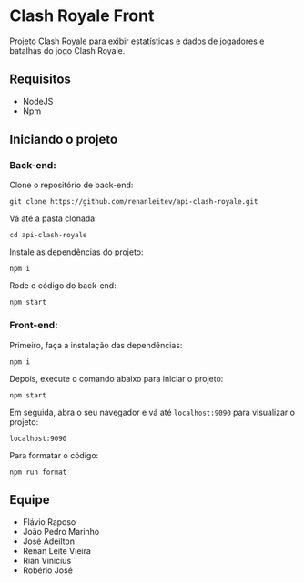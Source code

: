 # Clash Royale Front

Projeto Clash Royale para exibir estatísticas e dados de jogadores e batalhas do jogo Clash Royale.

## Requisitos

- NodeJS
- Npm

## Iniciando o projeto

### Back-end:

Clone o repositório de back-end:

    git clone https://github.com/renanleitev/api-clash-royale.git

Vá até a pasta clonada:

    cd api-clash-royale

Instale as dependências do projeto:

    npm i

Rode o código do back-end:

    npm start

### Front-end:

Primeiro, faça a instalação das dependências:

    npm i

Depois, execute o comando abaixo para iniciar o projeto:

    npm start

Em seguida, abra o seu navegador e vá até `localhost:9090` para visualizar o projeto:

    localhost:9090

Para formatar o código:

    npm run format

## Equipe

- Flávio Raposo
- João Pedro Marinho
- José Adeilton
- Renan Leite Vieira
- Rian Vinicius
- Robério José
